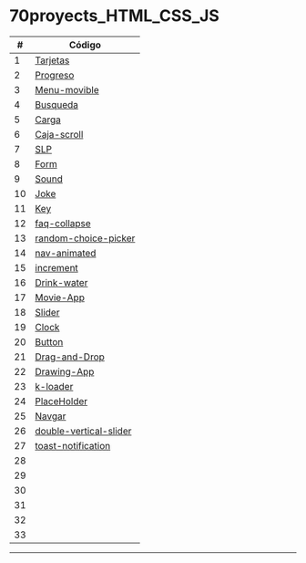 # 70proyects_HTML_CSS_JS

|  #  | Código |
| --- | --- |
|  1  | [Tarjetas](https://github.com/megagringa/70proyects_HTML_CSS_JS/tree/main/Tarjetas)| 
|  2  | [Progreso](https://github.com/megagringa/70proyects_HTML_CSS_JS/tree/main/Progreso) |
|  3  | [Menu-movible](https://github.com/megagringa/70proyects_HTML_CSS_JS/tree/main/menu-movible)|
|  4  | [Busqueda](https://github.com/megagringa/70proyects_HTML_CSS_JS/tree/main/Busqueda)|
|  5  | [Carga](https://github.com/megagringa/70proyects_HTML_CSS_JS/tree/main/Carga)|
|  6  | [Caja-scroll](https://github.com/megagringa/70proyects_HTML_CSS_JS/tree/main/Caja-scroll)|
|  7  | [SLP](https://github.com/megagringa/70proyects_HTML_CSS_JS/tree/main/SLP)|
|  8  | [Form](https://github.com/megagringa/70proyects_HTML_CSS_JS/tree/main/Form)|
|  9  | [Sound](https://github.com/megagringa/70proyects_HTML_CSS_JS/tree/main/Sound)|
|  10 | [Joke](https://github.com/megagringa/70proyects_HTML_CSS_JS/tree/main/Joke)|
|  11 | [Key](https://github.com/megagringa/70proyects_HTML_CSS_JS/tree/main/key)|
|  12 | [faq-collapse](https://github.com/megagringa/70proyects_HTML_CSS_JS/tree/main/faq-collapse)|
|  13 | [random-choice-picker](https://github.com/megagringa/70proyects_HTML_CSS_JS/tree/main/random-choice-picker)|
|  14 | [nav-animated](https://github.com/megagringa/70proyects_HTML_CSS_JS/tree/main/nav-animated)|
|  15 | [increment](https://github.com/megagringa/70proyects_HTML_CSS_JS/tree/main/increment)|
|  16 | [Drink-water](https://github.com/megagringa/70proyects_HTML_CSS_JS/tree/main/drink-water)|
|  17 | [Movie-App](https://github.com/megagringa/70proyects_HTML_CSS_JS/tree/main/movie-app)|
|  18 | [Slider](https://github.com/megagringa/70proyects_HTML_CSS_JS/tree/main/Slider)|
|  19 | [Clock](https://github.com/megagringa/70proyects_HTML_CSS_JS/tree/main/clock)|
|  20 | [Button](https://github.com/megagringa/70proyects_HTML_CSS_JS/tree/main/Button)|
|  21 | [Drag-and-Drop](https://github.com/megagringa/70proyects_HTML_CSS_JS/tree/main/Drag-and-Drop)|
|  22 | [Drawing-App](https://github.com/megagringa/70proyects_HTML_CSS_JS/tree/main/Drawing-App)|
|  23 | [k-loader](https://github.com/megagringa/70proyects_HTML_CSS_JS/tree/main/k-loader)|
|  24 | [PlaceHolder](https://github.com/megagringa/70proyects_HTML_CSS_JS/tree/main/PlaceHolder)|
|  25 | [Navgar](https://github.com/megagringa/70proyects_HTML_CSS_JS/tree/main/Navgar)|
|  26 | [double-vertical-slider](https://github.com/megagringa/70proyects_HTML_CSS_JS/tree/main/double-vertical-slider)|
|  27 | [toast-notification](https://github.com/megagringa/70proyects_HTML_CSS_JS/tree/main/toast-notification)|
|  28 | []()|
|  29 | []()|
|  30 | []()|
|  31 | []()|
|  32 | []()|
|  33 | []()|
-----------------------------

